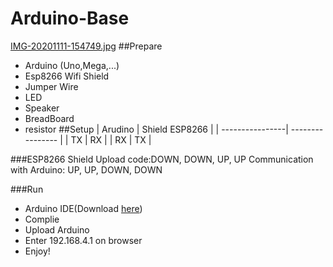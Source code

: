 # Arduino-Base
[IMG-20201111-154749.jpg](https://postimg.cc/7Gc1p7X5)
##Prepare
- Arduino (Uno,Mega,...)
- Esp8266 Wifi Shield
- Jumper Wire
- LED
- Speaker
- BreadBoard
- resistor
##Setup
| Arudino         | Shield ESP8266   |
| ----------------| ---------------- |
| TX              | RX               |
| RX              | TX               |

###ESP8266 Shield
Upload code:DOWN, DOWN, UP, UP
Communication with Arduino: UP, UP, DOWN, DOWN

###Run
- Arduino IDE(Download [here](https://www.arduino.cc/en/software))
- Complie
- Upload Arduino
- Enter 192.168.4.1 on browser
- Enjoy!
